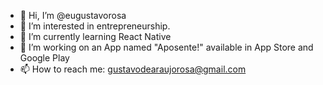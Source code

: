 - 👋 Hi, I’m @eugustavorosa
- 👀 I’m interested in entrepreneurship.
- 🌱 I’m currently learning React Native
- 💞️ I’m working on an App named "Aposente!" available in App Store and Google Play
- 📫 How to reach me: gustavodearaujorosa@gmail.com
